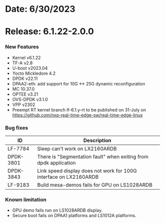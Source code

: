 # Date: 6/30/2023
# Release: 6.1.22-2.0.0
### New Features
- Kernel v6.1.22
- TF-A v2.8
- U-boot v2023.04
- Yocto Mickledore 4.2
- DPDK v22.11
- DPAA2-eth: add support for 10G <-> 25G dynamic reconfiguration
- MC 10.37.0
- OPTEE v3.21
- OVS-DPDK v3.1.0
- VPP v2302
- Preempt RT kernel branch lf-6.1.y-rt to be published on 31-July on https://github.com/nxp-real-time-edge-sw/real-time-edge-linux

### Bug fixes
| ID    |  Description   |
| --- | --- |
| LF-7784 | Sleep can't work on LX2160ARDB |
| DPDK-3801 | There is "Segmentation fault" when exiting from dpdk application |
| DPDK-3843 | Link speed display does not work for 100G interface on LX2160ARDB |
| LF-9183 | Build mesa-demos fails for GPU on LS1028ARDB |

### Known limitation 
- GPU demo fails run on LS1028ARDB display.
- Secure boot fails on DPAA1 platforms and LS1012A platforms.
